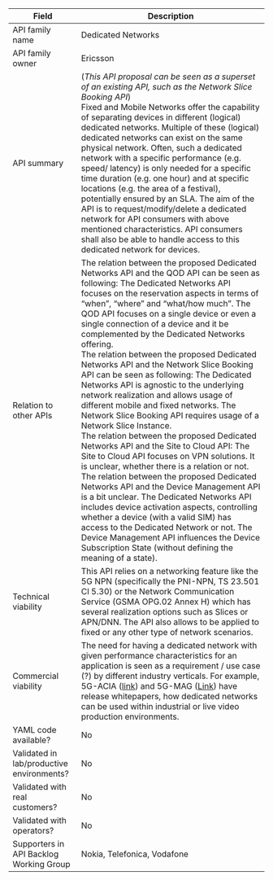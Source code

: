 | **Field** | Description | 
| ---- | ----- |
| API family name | Dedicated Networks |
| API family owner | Ericsson |
| API summary | (*This API proposal can be seen as a superset of an existing API, such as the Network Slice Booking API*) <br> Fixed and Mobile Networks offer the capability of separating devices in different (logical) dedicated networks. Multiple of these (logical) dedicated networks can exist on the same physical network. Often, such a dedicated network with a specific performance (e.g. speed/ latency) is only needed for a specific time duration (e.g. one hour) and at specific locations (e.g. the area of a festival), potentially ensured by an SLA. The aim of the API is to request/modify/delete a dedicated network for API consumers with above mentioned characteristics. API consumers shall also be able to handle access to this dedicated network for devices. |
| Relation to other APIs | The relation between the proposed Dedicated Networks API and the QOD API can be seen as following: The Dedicated Networks API focuses on the reservation aspects in terms of “when”, “where” and “what/how much”. The QOD API focuses on a single device or even a single connection of a device and it be complemented by the Dedicated Networks offering. <br>The relation between the proposed Dedicated Networks API and the Network Slice Booking API can be seen as following: The Dedicated Networks API is agnostic to the underlying network realization and allows usage of different mobile and fixed networks. The Network Slice Booking API requires usage of a Network Slice Instance. <br> The relation between the proposed Dedicated Networks API and the Site to Cloud API: The Site to Cloud API focuses on VPN solutions. It is unclear, whether there is a relation or not. <br> The relation between the proposed Dedicated Networks API and the Device Management API is a bit unclear. The Dedicated Networks API includes device activation aspects, controlling whether a device (with a valid SIM) has access to the Dedicated Network or not. The Device Management API influences the Device Subscription State (without defining the meaning of a state).|
| Technical viability | This API relies on a networking feature like the 5G NPN (specifically the PNI-NPN, TS 23.501 Cl 5.30) or the Network Communication Service (GSMA OPG.02 Annex H) which has several realization options such as Slices or APN/DNN. The API also allows to be applied to fixed or any other type of network scenarios. |
| Commercial viability | The need for having a dedicated network with given performance  characteristics for an application is seen as a requirement / use case (?) by different industry verticals. For example, 5G-ACIA ([link](https://5g-acia.org/whitepapers/npns-for-industrial-scenarios/)) and 5G-MAG ([Link](https://www.5g-mag.com/post/5g-npns-for-media-production-collaboration-with-third-party-networks)) have release whitepapers, how dedicated networks can be used within industrial or live video production environments. |
| YAML code available? | No |
| Validated in lab/productive environments? | No |
| Validated with real customers? | No |
| Validated with operators? | No |
| Supporters in API Backlog Working Group | Nokia, Telefonica, Vodafone |

